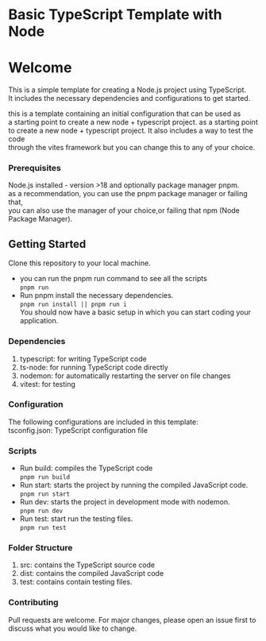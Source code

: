 # Basic TypeScript Template with Node

# Welcome
This is a simple template for creating a Node.js project using TypeScript.  
It includes the necessary dependencies and configurations to get started.  

this is a template containing an initial configuration that can be used as  
a starting point to create a new node + typescript project. as a starting point  
to create a new node + typescript project. It also includes a way to test the code  
through the vites framework but you can change this to any of your choice.  
  
### Prerequisites   
Node.js installed  - version >18 and optionally package manager pnpm.   
as a recommendation, you can use the pnpm package manager or failing that,  
you can also use the manager of your choice,or failing that npm (Node Package Manager).  

## Getting Started
Clone this repository to your local machine. 
* you can run the pnpm run command to see all the scripts  
```pnpm run ``` 
* Run pnpm install the necessary dependencies.  
```pnpm run install || pnpm run i```    
You should now have a basic setup in which you can start coding your application.

### Dependencies 
1. typescript: for writing TypeScript code  
2. ts-node: for running TypeScript code directly  
3. nodemon: for automatically restarting the server on file changes  
4. vitest: for testing   

### Configuration
The following configurations are included in this template:  
tsconfig.json: TypeScript configuration file 

### Scripts
* Run build: compiles the TypeScript code  
```pnpm run build``` 
* Run start: starts the project by running the compiled JavaScript code.  
```pnpm run start```  
* Run dev: starts the project in development mode with nodemon.  
```pnpm run dev```   
* Run test: start run the testing files.  
```pnpm run test```
  
### Folder Structure  
1. src: contains the TypeScript source code  
2. dist: contains the compiled JavaScript code  
3. test: contains contain testing files.  
    
### Contributing  
Pull requests are welcome. For major changes, please open an issue first to   
discuss what you would like to change.

